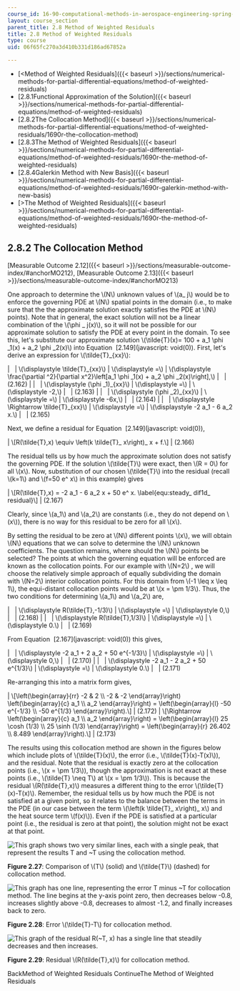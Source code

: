 ```yaml
---
course_id: 16-90-computational-methods-in-aerospace-engineering-spring-2014
layout: course_section
parent_title: 2.8 Method of Weighted Residuals
title: 2.8 Method of Weighted Residuals
type: course
uid: 06f65fc270a3d410b331d186ad67852a

---
```


*   [<Method of Weighted Residuals]({{< baseurl >}}/sections/numerical-methods-for-partial-differential-equations/method-of-weighted-residuals)
*   [2.8.1Functional Approximation of the Solution]({{< baseurl >}}/sections/numerical-methods-for-partial-differential-equations/method-of-weighted-residuals)
*   [2.8.2The Collocation Method]({{< baseurl >}}/sections/numerical-methods-for-partial-differential-equations/method-of-weighted-residuals/1690r-the-collocation-method)
*   [2.8.3The Method of Weighted Residuals]({{< baseurl >}}/sections/numerical-methods-for-partial-differential-equations/method-of-weighted-residuals/1690r-the-method-of-weighted-residuals)
*   [2.8.4Galerkin Method with New Basis]({{< baseurl >}}/sections/numerical-methods-for-partial-differential-equations/method-of-weighted-residuals/1690r-galerkin-method-with-new-basis)
*   [\>The Method of Weighted Residuals]({{< baseurl >}}/sections/numerical-methods-for-partial-differential-equations/method-of-weighted-residuals/1690r-the-method-of-weighted-residuals)

2.8.2 The Collocation Method
----------------------------

[Measurable Outcome 2.12]({{< baseurl >}}/sections/measurable-outcome-index/#anchorMO212), [Measurable Outcome 2.13]({{< baseurl >}}/sections/measurable-outcome-index/#anchorMO213) 

One approach to determine the \\(N\\) unknown values of \\(a\_ j\\) would be to enforce the governing PDE at \\(N\\) spatial points in the domain (i.e., to make sure that the the approximate solution exactly satisfies the PDE at \\(N\\) points). Note that in general, the exact solution will not be a linear combination of the \\(\\phi \_ j(x)\\), so it will not be possible for our approximate solution to satisfy the PDE at every point in the domain. To see this, let's substitute our approximate solution \\(\\tilde{T}(x)= 100 + a\_1 \\phi \_1(x) + a\_2 \\phi \_2(x)\\) into Equation  [2.149](javascript: void(0)). First, let's derive an expression for \\(\\tilde{T}\_{xx}\\):

| &nbsp; | \\(\\displaystyle \\tilde{T}\_{xx}\\) | \\(\\displaystyle =\\) | \\(\\displaystyle \\frac{\\partial ^2}{\\partial x^2}\\left\[a\_1 \\phi \_1(x) + a\_2 \\phi \_2(x)\\right\],\\) | &nbsp; | (2.162) |
| &nbsp; | \\(\\displaystyle (\\phi \_1)\_{xx}\\) | \\(\\displaystyle =\\) | \\(\\displaystyle -2,\\) | &nbsp; | (2.163) |
| &nbsp; | \\(\\displaystyle (\\phi \_2)\_{xx}\\) | \\(\\displaystyle =\\) | \\(\\displaystyle -6x,\\) | &nbsp; | (2.164) |
| &nbsp; | \\(\\displaystyle \\Rightarrow \\tilde{T}\_{xx}\\) | \\(\\displaystyle =\\) | \\(\\displaystyle -2 a\_1 - 6 a\_2 x.\\) | &nbsp; | (2.165) 

Next, we define a residual for Equation  [2.149](javascript: void(0)),

| \\\[R(\\tilde{T},x) \\equiv \\left(k \\tilde{T}\_ x\\right)\_ x + f.\\\] | (2.166) 

The residual tells us by how much the approximate solution does not satisfy the governing PDE. If the solution \\(\\tilde{T}\\) were exact, then \\(R = 0\\) for all \\(x\\). Now, substitution of our chosen \\(\\tilde{T}\\) into the residual (recall \\(k=1\\) and \\(f=50 e^ x\\) in this example) gives

| \\\[R(\\tilde{T},x) = -2 a\_1 - 6 a\_2 x + 50 e^ x. \\label{equ:steady\_ dif1d\_ residual}\\\] | (2.167) 

Clearly, since \\(a\_1\\) and \\(a\_2\\) are constants (i.e., they do not depend on \\(x\\)), there is no way for this residual to be zero for all \\(x\\).

By setting the residual to be zero at \\(N\\) different points \\(x\\), we will obtain \\(N\\) equations that we can solve to determine the \\(N\\) unknown coefficients. The question remains, where should the \\(N\\) points be selected? The points at which the governing equation will be enforced are known as the collocation points. For our example with \\(N=2\\) , we will choose the relatively simple approach of equally subdividing the domain with \\(N=2\\) interior collocation points. For this domain from \\(-1 \\leq x \\leq 1\\), the equi-distant collocation points would be at \\(x = \\pm 1/3\\). Thus, the two conditions for determining \\(a\_1\\) and \\(a\_2\\) are,

| &nbsp; | \\(\\displaystyle R(\\tilde{T},-1/3)\\) | \\(\\displaystyle =\\) | \\(\\displaystyle 0,\\) | &nbsp; | (2.168) |
| &nbsp; | \\(\\displaystyle R(\\tilde{T},1/3)\\) | \\(\\displaystyle =\\) | \\(\\displaystyle 0.\\) | &nbsp; | (2.169) 

From Equation  [2.167](javascript: void(0)) this gives,

| &nbsp; | \\(\\displaystyle -2 a\_1 + 2 a\_2 + 50 e^{-1/3}\\) | \\(\\displaystyle =\\) | \\(\\displaystyle 0,\\) | &nbsp; | (2.170) |
| &nbsp; | \\(\\displaystyle -2 a\_1 - 2 a\_2 + 50 e^{1/3}\\) | \\(\\displaystyle =\\) | \\(\\displaystyle 0.\\) | &nbsp; | (2.171) 

Re-arranging this into a matrix form gives,

| \\\[\\left(\\begin{array}{rr} -2 & 2 \\\\ -2 & -2 \\end{array}\\right) \\left(\\begin{array}{c} a\_1 \\\\ a\_2 \\end{array}\\right) = \\left(\\begin{array}{l} -50 e^{-1/3} \\\\ -50 e^{1/3} \\end{array}\\right).\\\] | (2.172) | \\\[\\Rightarrow \\left(\\begin{array}{c} a\_1 \\\\ a\_2 \\end{array}\\right) = \\left(\\begin{array}{l} 25 \\cosh (1/3) \\\\ 25 \\sinh (1/3) \\end{array}\\right) = \\left(\\begin{array}{r} 26.402 \\\\ 8.489 \\end{array}\\right).\\\] | (2.173) 

The results using this collocation method are shown in the figures below which include plots of \\(\\tilde{T}(x)\\), the error (i.e., \\(\\tilde{T}(x)-T(x)\\)), and the residual. Note that the residual is exactly zero at the collocation points (i.e., \\(x = \\pm 1/3\\)), though the approximation is not exact at these points (i.e., \\(\\tilde{T} \\neq T\\) at \\(x = \\pm 1/3\\)). This is because the residual \\(R(\\tilde{T},x)\\) measures a different thing to the error \\(\\tilde{T}(x)-T(x)\\). Remember, the residual tells us by how much the PDE is not satisfied at a given point, so it relates to the balance between the terms in the PDE (in our case between the term \\(\\left(k \\tilde{T}\_ x\\right)\_ x\\) and the heat source term \\(f(x)\\)). Even if the PDE is satisfied at a particular point (i.e., the residual is zero at that point), the solution might not be exact at that point.

![This graph shows two very similar lines, each with a single peak, that represent the results T and ~T using the collocation method.](/coursemedia/16-90-computational-methods-in-aerospace-engineering-spring-2014/be79de8afd6a24481e8bd7a8e5263dae_T_collocation.png)

**Figure 2.27**: Comparison of \\(T\\) (solid) and \\(\\tilde{T}\\) (dashed) for collocation method.

![This graph has one line, representing the error T minus ~T for collocation method.  The line begins at the y-axis point zero, then decreases below -0.8, increases slightly above -0.8, decreases to almost -1.2, and finally increases back to zero.](/coursemedia/16-90-computational-methods-in-aerospace-engineering-spring-2014/04da6a924cd8492f886377514ebad64a_E_collocation.png)

**Figure 2.28**: Error \\(\\tilde{T}-T\\) for collocation method.

![This graph of the residual R(~T, x) has a single line that steadily decreases and then increases.](/coursemedia/16-90-computational-methods-in-aerospace-engineering-spring-2014/1782a5cc3b7a29ee273b6ad9d5b46495_R_collocation.png)

**Figure 2.29**: Residual \\(R(\\tilde{T},x)\\) for collocation method.

BackMethod of Weighted Residuals ContinueThe Method of Weighted Residuals